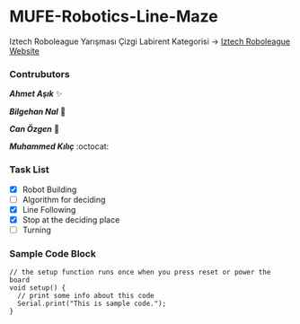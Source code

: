 # MUFE-Robotics-Line-Maze  
Iztech Roboleague Yarışması Çizgi Labirent Kategorisi -> [Iztech Roboleague Website](http://irl.iyte.edu.tr/ "Iztech Roboleague")

### Contrubutors
__*Ahmet Aşık*__ :sparkles:

__*Bilgehan Nal*__ :rocket:

__*Can Özgen*__ :metal:

__*Muhammed Kılıç*__ :octocat:

 ### Task List

- [x] Robot Building
- [ ] Algorithm for deciding
- [x] Line Following
- [x] Stop at the deciding place
- [ ] Turning

### Sample Code Block

``` arduino
// the setup function runs once when you press reset or power the board
void setup() {
  // print some info about this code
  Serial.print("This is sample code.");
}
```
